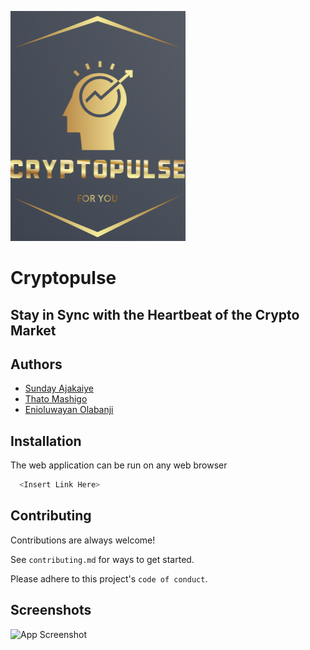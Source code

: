 
![Logo](api/v1/static/images/cryptopulse.png)


# Cryptopulse

## Stay in Sync with the Heartbeat of the Crypto Market



## Authors

- [Sunday Ajakaiye](https://github.com/Slimake)
- [Thato Mashigo](https://github.com/Polarthebear)
- [Enioluwayan Olabanji](https://github.com/Enioluwayan7)


## Installation
The web application can be run on any web browser

```bash
  <Insert Link Here>
```
    
## Contributing

Contributions are always welcome!

See `contributing.md` for ways to get started.

Please adhere to this project's `code of conduct`.


## Screenshots

![App Screenshot](https://via.placeholder.com/468x300?text=App+Screenshot+Here)

<Insert Screenshot here>